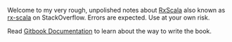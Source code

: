 Welcome to my very rough, unpolished notes about [RxScala](https://github.com/ReactiveX/RxScala) also known as [rx-scala](http://stackoverflow.com/questions/tagged/rx-scala) on StackOverflow. Errors are expected. Use at your own risk.

Read [Gitbook Documentation](https://www.gitbook.com/book/gitbookio/documentation/details) to learn about the way to write the book.